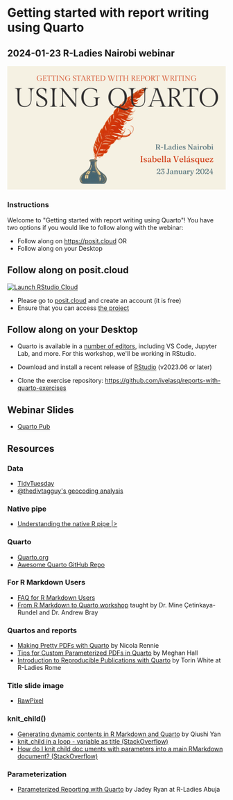 # Getting started with report writing using Quarto

## 2024-01-23 R-Ladies Nairobi webinar

![](images/title.png)

### Instructions

Welcome to "Getting started with report writing using Quarto"! You have two options if you would like to follow along with the webinar:

- Follow along on <https://posit.cloud> OR
- Follow along on your Desktop

## Follow along on posit.cloud

<!-- badges: start -->
[![Launch RStudio Cloud](https://img.shields.io/badge/launch-cloud-75aadb?style=flat&logo=rstudio)](https://posit.cloud/content/7416825)
<!-- badges: end -->

- Please go to [posit.cloud](https://posit.cloud) and create an account (it is free)
- Ensure that you can access [the project](https://posit.cloud/content/7416825)

## Follow along on your Desktop

- Quarto is available in a [number of editors](https://quarto.org/docs/get-started/), including VS Code, Jupyter Lab, and more. For this workshop, we'll be working in RStudio.

- Download and install a recent release of [RStudio](https://posit.co/download/rstudio-desktop/) (v2023.06 or later)
- Clone the exercise repository: <https://github.com/ivelasq/reports-with-quarto-exercises>

## Webinar Slides

- [Quarto Pub](https://ivelasq.quarto.pub/getting-started-with-report-writing-using-quarto/)

## Resources

### Data

- [TidyTuesday](https://github.com/rfordatascience/tidytuesday)
- [@thedivtagguy's geocoding analysis](https://github.com/thedivtagguy/tidytuesday/tree/master/2024/week-03-polling-places/analysis)

### Native pipe

- [Understanding the native R pipe |>](https://ivelasq.rbind.io/blog/understanding-the-r-pipe/)

### Quarto

- [Quarto.org](https://www.quarto.org)
- [Awesome Quarto GitHub Repo](https://github.com/mcanouil/awesome-quarto)

### For R Markdown Users

* [FAQ for R Markdown Users](https://quarto.org/docs/faq/rmarkdown.html)
* [From R Markdown to Quarto workshop](https://rstudio-conf-2022.github.io/rmd-to-quarto/) taught by Dr. Mine Çetinkaya-Rundel and Dr. Andrew Bray

### Quartos and reports

- [Making Pretty PDFs with Quarto](https://nrennie.rbind.io/blog/making-pretty-pdf-quarto/) by Nicola Rennie
- [Tips for Custom Parameterized PDFs in Quarto](https://meghan.rbind.io/blog/quarto-pdfs/) by Meghan Hall
- [Introduction to Reproducible Publications with Quarto](https://www.youtube.com/watch?v=hgpL-sppw7E&t=4392s) by Torin White at R-Ladies Rome

### Title slide image

- [RawPixel](https://www.rawpixel.com/)

### knit_child()

- [Generating dynamic contents in R Markdown and Quarto](https://www.qiushiyan.dev/posts/dynamic-rmd-quarto/) by Qiushi Yan
- [knit_child in a loop - variable as title (StackOverflow)](https://stackoverflow.com/questions/43873345/knit-child-in-a-loop-variable-as-title)
- [How do I knit child doc uments with parameters into a main RMarkdown document? (StackOverflow)](https://stackoverflow.com/questions/70655915/how-do-i-knit-child-documents-with-parameters-into-a-main-rmarkdown-document)

### Parameterization

- [Parameterized Reporting with Quarto](https://jadeyryan.quarto.pub/rladies-abuja-quarto-params/) by Jadey Ryan at R-Ladies Abuja
